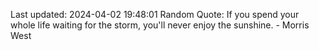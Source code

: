 Last updated: 2024-04-02 19:48:01
Random Quote: If you spend your whole life waiting for the storm, you'll never enjoy the sunshine. - Morris West